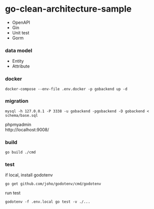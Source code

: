 # go-clean-architecture-sample

- OpenAPI
- Gin
- Unit test
- Gorm

### data model
- Entity
- Attribute


### docker
```
docker-compose --env-file .env.docker -p gobackend up -d
```

### migration

```
mysql -h 127.0.0.1 -P 3338 -u gobackend -pgobackend -D gobackend < schema/base.sql
```

phpmyadmin  
http://localhost:9008/




### build
```
go build ./cmd
```

### test

if local, install godotenv
```
go get github.com/joho/godotenv/cmd/godotenv

```

run test
```
godotenv -f .env.local go test -v ./...
```


